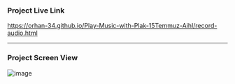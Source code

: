### Project Live Link
https://orhan-34.github.io/Play-Music-with-Plak-15Temmuz-Aihl/record-audio.html


-----

### Project Screen View
![image](https://github.com/Orhan-34/Play-Music-with-Plak-15Temmuz-Aihl/assets/74640101/8bbe6bbd-8ce2-44cb-8998-8c24ede5d93c)

